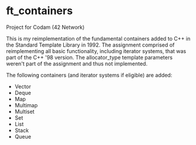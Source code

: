 # ft_containers

Project for Codam (42 Network)

This is my reimplementation of the fundamental containers added to C++ in the Standard Template Library in 1992.
The assignment comprised of reimplementing all basic functionality, including iterator systems, that was part of the C++ '98 version.
The allocator_type template parameters weren't part of the assignment and thus not implemented.

The following containers (and iterator systems if eligible) are added:

- Vector
- Deque
- Map
- Multimap
- Multiset
- Set
- List
- Stack
- Queue
